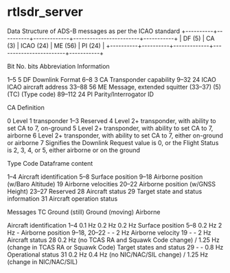# rtlsdr_server

Data Structure of ADS-B messages as per the ICAO standard
+----------+----------+-------------+------------------------+-----------+
|  DF (5)  |  CA (3)  |  ICAO (24)  |         ME (56)        |  PI (24)  |
+----------+----------+-------------+------------------------+-----------+

Bit		No. bits	Abbreviation	Information

1–5		    5			      DF				Downlink Format
6–8		    3			      CA				Transponder capability
9–32	    24			    ICAO			ICAO aircraft address
33–88	    56			    ME				Message, extended squitter
(33–37)	  (5)			    (TC)			(Type code)
89–112	  24			    PI				Parity/Interrogator ID

CA		Definition

0		  Level 1 transponder
1–3		Reserved
4		  Level 2+ transponder, with ability to set CA to 7, on-ground
5		  Level 2+ transponder, with ability to set CA to 7, airborne
6		  Level 2+ transponder, with ability to set CA to 7, either on-ground or airborne
7		  Signifies the Downlink Request value is 0, or the Flight Status is 2, 3, 4, or 5, either airborne or on the ground

Type Code	  Dataframe content

1–4			    Aircraft identification
5–8			    Surface position
9–18		    Airborne position (w/Baro Altitude)
19			    Airborne velocities
20–22		    Airborne position (w/GNSS Height)
23–27		    Reserved
28			    Aircraft status
29			    Target state and status information
31			    Aircraft operation status

Messages					        TC			    Ground (still)		Ground (moving)		Airborne

Aircraft identification		1–4			      0.1 Hz				      0.2 Hz				 0.2 Hz
Surface position			    5–8			      0.2 Hz				      2 Hz					    -
Airborne position			    9–18, 20–22		  -				            -					   2 Hz
Airborne velocity			    19				      -				            -					   2 Hz
Aircraft status				    28			      0.2 Hz (no TCAS RA and Squawk Code change) / 1.25 Hz (change in TCAS RA or Squawk Code)
Target states and status	29				      -			            	-					    0.8 Hz
Operational status			  31			      0.2 Hz				0.4 Hz (no NIC/NAC/SIL change) / 1.25 Hz (change in NIC/NAC/SIL)

